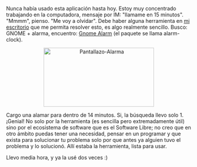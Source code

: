 <html><body><p>Nunca había usado esta aplicación hasta hoy. Estoy muy concentrado trabajando en la computadora, mensaje por IM: "llamame en 15 minutos". "Mmmm", pienso. "Me voy a olvidar". Debe haber alguna herramienta en <a href="http://www.gnome.org/" target="_blank">mi escritorio</a> que me permita resolver esto, es algo realmente sencillo. Busco: GNOME + alarma, encuentro: <a href="http://gnome-alarm.sourceforge.net/" target="_blank">Gnome Alarm</a> (el paquete se llama alarm-clock).

</p><p style="text-align: center;"><a href="/wp-content/uploads/2010/01/Pantallazo-Alarma.png"><img class="size-medium wp-image-2101 aligncenter" title="Pantallazo-Alarma" src="/wp-content/uploads/2010/01/Pantallazo-Alarma-300x161.png" alt="Pantallazo-Alarma" width="300" height="161"></a></p>



Cargo una alamar para dentro de 14 minutos. Si, la búsqueda llevo solo 1. ¡Genial! No solo por la herramienta (es sencilla pero extremadamente útil) sino por el ecosistema de software que es el Software Libre; no creo que en otro ámbito puedas tener una necesidad, pensar en un programar y que exista para solucionar tu problema solo por que antes ya alguien tuvo el problema y lo solucionó. Allí estaba la herramienta, lista para usar.



Llevo media hora, y ya la usé dos veces :)</body></html>